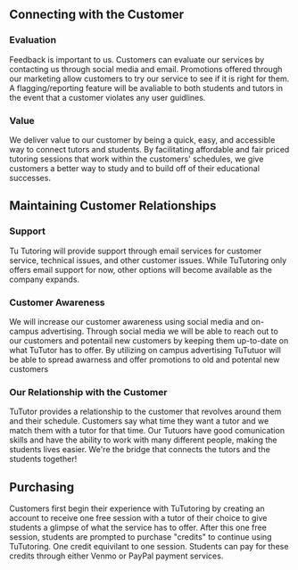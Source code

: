 ## Connecting with the Customer

### Evaluation
Feedback is important to us. Customers can evaluate our services by contacting us through social media and email. Promotions offered through our marketing allow customers to try our service to see if it is right for them. A flagging/reporting feature will be avaliable to both students and tutors in the event that a customer violates any user guidlines. 

### Value
We deliver value to our customer by being a quick, easy, and accessible way to connect tutors and students. By facilitating affordable and fair priced tutoring sessions that work within the customers' schedules, we give customers a better way to study and to build off of their educational successes.

## Maintaining Customer Relationships


### Support

Tu Tutoring will provide support through email services for customer service, 
technical issues, and other customer issues. While TuTutoring only offers
email support for now, other options will become available as the company
expands.

### Customer Awareness

We will increase our customer awareness using social media and on-campus advertising. Through social media we will be able to reach out to our customers and potentail new customers by keeping them up-to-date on what TuTutor has to offer. By utilizing on campus advertising TuTutuor will be able to spread awarness and offer promotions to old and potental new customers 

### Our Relationship with the Customer

TuTutor provides a relationship to the customer that revolves around them and their schedule. Customers say what time they want a tutor and we match them with a tutor for that time. Our Tutuors have good comunication skills and have the ability to work with many different people, making the students lives easier. We're the bridge that connects the tutors and the students together!

## Purchasing

Customers first begin their experience with TuTutoring by creating an account to receive one free session with a tutor of their choice to give students a glimpse of what the service has to offer. After this one free session, students are prompted to purchase "credits" to continue using TuTutoring. One credit equivilant to one session. Students can pay for these credits through either Venmo or PayPal payment services.
